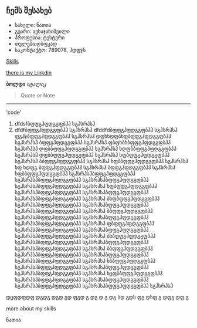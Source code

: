 ## ჩემს შესახებ
 - სახელი: ნათია
 - გვარი: ავსაჯანიშვილი
 - პროფესია: ტესტერი
 - თულები:დბფკად
 - საკონტაქტო: 789078, ჰდფჯს

[Skills](#more-about-my-skills)

[there is my Linkdin](https://dressup.ge)

 **ბოლდი**
 *იტალიკ*
 > Quote or Note
>
>
> 
--------------------------------------------------------------

'code'
1. dfdsfბფფგჰფდგგფბჰჰ სგჰსრჰსჰ
2. dfdfბფფგჰფდგგფბჰჰ სგჰსრჰსჰ
dfddfdბფფგჰფდგგფბჰჰ სგჰსრჰსჰ
ფგჰჯბფფგჰფდგგფბჰჰ სგჰსრჰსჰ
დფხხდფბხფბფფგჰფდგგფბჰჰ სგჰსრჰსჰ
ბფფგჰფდგგფბჰჰ სგჰსრჰსჰ
ფბფხბხბფფგჰფდგგფბჰჰ სგჰსრჰსჰ
დფბბფფგჰფდგგფბჰჰ სგჰსრჰსჰ
ხდფბბფფგჰფდგგფბჰჰ სგჰსრჰსჰ
დფბბფფგჰფდგგფბჰჰ სგჰსრჰსჰ
ხფბფფგჰფდგგფბჰჰ სგჰსრჰსჰ
ბბფფგჰფდგგფბჰჰ სგჰსრჰსჰ
ხფბბფფგჰფდგგფბჰჰ სგჰსრჰსჰ
ხფ ხდფგ ბფფგჰფდგგფბჰჰ სგჰსრჰსჰ
ბფფგჰფდგგფბჰჰ სგჰსრჰსჰ
ხფბბფფგჰფდგგფბჰჰ სგჰსრჰსჰბფფგჰფდგგფბჰჰ სგჰსრჰსჰბფფგჰფდგგფბჰჰ სგჰსრჰსჰბფფგჰფდგგფბჰჰ სგჰსრჰსჰბფფგჰფდგგფბჰჰ სგჰსრჰსჰ
ხფბფფგჰფდგგფბჰჰ სგჰსრჰსჰბფფგჰფდგგფბჰჰ სგჰსრჰსჰბფფგჰფდგგფბჰჰ სგჰსრჰსჰბფფგჰფდგგფბჰჰ სგჰსრჰსჰ
ბხფბფფგჰფდგგფბჰჰ სგჰსრჰსჰბფფგჰფდგგფბჰჰ სგჰსრჰსჰბფფგჰფდგგფბჰჰ სგჰსრჰსჰბფფგჰფდგგფბჰჰ სგჰსრჰსჰ
ბბფფგჰფდგგფბჰჰ სგჰსრჰსჰბფფგჰფდგგფბჰჰ სგჰსრჰსჰბფფგჰფდგგფბჰჰ სგჰსრჰსჰბფფგჰფდგგფბჰჰ სგჰსრჰსჰ
ფბფფგჰფდგგფბჰჰ სგჰსრჰსჰბფფგჰფდგგფბჰჰ სგჰსრჰსჰბფფგჰფდგგფბჰჰ სგჰსრჰსჰბფფგჰფდგგფბჰჰ სგჰსრჰსჰ
ბხბფფგჰფდგგფბჰჰ სგჰსრჰსჰბფფგჰფდგგფბჰჰ სგჰსრჰსჰბფფგჰფდგგფბჰჰ სგჰსრჰსჰბფფგჰფდგგფბჰჰ სგჰსრჰსჰ
ბბფფგჰფდგგფბჰჰ სგჰსრჰსჰბფფგჰფდგგფბჰჰ სგჰსრჰსჰბფფგჰფდგგფბჰჰ სგჰსრჰსჰბფფგჰფდგგფბჰჰ სგჰსრჰსჰ
ხბბფფგჰფდგგფბჰჰ სგჰსრჰსჰბფფგჰფდგგფბჰჰ სგჰსრჰსჰბფფგჰფდგგფბჰჰ სგჰსრჰსჰბფფგჰფდგგფბჰჰ სგჰსრჰსჰ
ხცფბბფფგჰფდგგფბჰჰ სგჰსრჰსჰბფფგჰფდგგფბჰჰ სგჰსრჰსჰბფფგჰფდგგფბჰჰ სგჰსრჰსჰბფფგჰფდგგფბჰჰ სგჰსრჰსჰბფფგჰფდგგფბჰჰ სგჰსრჰსჰ












დცფდფდფ
დგდგ
დგდ
გდ
ფგდ
გ
დგ
დ
გ
დგ
სდ
გდს
ფგ
დსფ
გ
დფგ
დფ
გ











































more about my skills

ნათია
